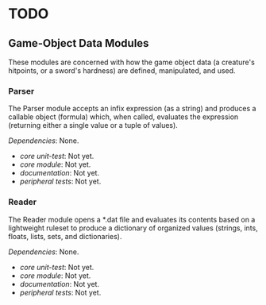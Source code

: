 # TODO

## Game-Object Data Modules
These modules are concerned with how the game object data (a creature's hitpoints, or a sword's hardness) are defined, manipulated, and used.

### Parser
The Parser module accepts an infix expression (as a string) and produces a callable object (formula) which, when called, evaluates the expression (returning either a single value or a tuple of values).

*Dependencies*: None.
+ *core unit-test*: Not yet.
+ *core module*: Not yet.
+ *documentation*: Not yet.
+ *peripheral tests*: Not yet.

### Reader
The Reader module opens a *.dat file and evaluates its contents based on a lightweight ruleset to produce a dictionary of organized values (strings, ints, floats, lists, sets, and dictionaries).

*Dependencies*: None.
+ *core unit-test*: Not yet.
+ *core module*: Not yet.
+ *documentation*: Not yet.
+ *peripheral tests*: Not yet.




